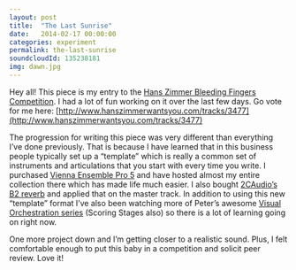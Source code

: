 ```yaml
---
layout: post
title:  "The Last Sunrise"
date:   2014-02-17 00:00:00
categories: experiment
permalink: the-last-sunrise
soundcloudId: 135238181
img: dawn.jpg
---
```


Hey all! This piece is my entry to the [Hans Zimmer Bleeding Fingers Competition](http://www.hanszimmerwantsyou.com/). I had a lot of fun working on it over the last few days. Go vote for me here: [http://www.hanszimmerwantsyou.com/tracks/3477](http://www.hanszimmerwantsyou.com/tracks/3477)

The progression for writing this piece was very different than everything I’ve done previously. That is because I have learned that in this business people typically set up a “template” which is really a common set of instruments and articulations that you start with every time you write. I purchased [Vienna Ensemble Pro 5](http://www.viennaensemblepro.com/) and have hosted almost my entire collection there which has made life much easier. I also bought [2CAudio’s B2 reverb](http://www.2caudio.com/products/b2) and applied that on the master track. In addition to using this new “template” format I’ve also been watching more of Peter’s awesome [Visual Orchestration series](http://www.alexanderpublishing.com/Departments/Visual-Orchestration.aspx) (Scoring Stages also) so there is a lot of learning going on right now.

One more project down and I’m getting closer to a realistic sound. Plus, I felt comfortable enough to put this baby in a competition and solicit peer review. Love it!
